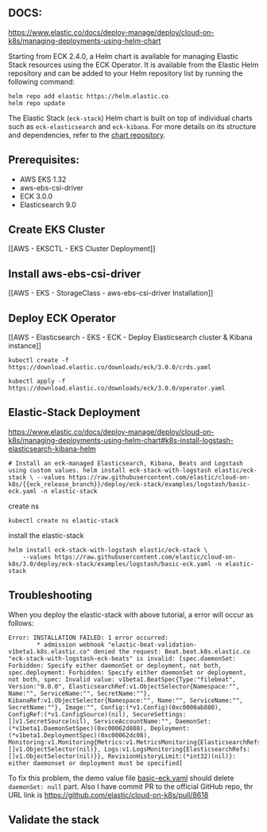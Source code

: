 ## DOCS:
https://www.elastic.co/docs/deploy-manage/deploy/cloud-on-k8s/managing-deployments-using-helm-chart

Starting from ECK 2.4.0, a Helm chart is available for managing Elastic Stack resources using the ECK Operator. It is available from the Elastic Helm repository and can be added to your Helm repository list by running the following command:
```
helm repo add elastic https://helm.elastic.co 
helm repo update
```

The Elastic Stack (`eck-stack`) Helm chart is built on top of individual charts such as `eck-elasticsearch` and `eck-kibana`. For more details on its structure and dependencies, refer to the [chart repository](https://github.com/elastic/cloud-on-k8s/tree/main/deploy/eck-stack/).
## Prerequisites:

- AWS EKS 1.32
- aws-ebs-csi-driver
- ECK 3.0.0
- Elasticsearch 9.0

## Create EKS Cluster
[[AWS - EKSCTL - EKS Cluster Deployment]]

## Install aws-ebs-csi-driver
[[AWS - EKS - StorageClass - aws-ebs-csi-driver Installation]]

## Deploy ECK Operator
[[AWS - Elasticsearch - EKS - ECK - Deploy Elasticsearch cluster & Kibana instance]]

```
kubectl create -f https://download.elastic.co/downloads/eck/3.0.0/crds.yaml
```

```
kubectl apply -f https://download.elastic.co/downloads/eck/3.0.0/operator.yaml
```
## Elastic-Stack Deployment
https://www.elastic.co/docs/deploy-manage/deploy/cloud-on-k8s/managing-deployments-using-helm-chart#k8s-install-logstash-elasticsearch-kibana-helm

```
# Install an eck-managed Elasticsearch, Kibana, Beats and Logstash using custom values. helm install eck-stack-with-logstash elastic/eck-stack \ --values https://raw.githubusercontent.com/elastic/cloud-on-k8s/{{eck_release_branch}}/deploy/eck-stack/examples/logstash/basic-eck.yaml -n elastic-stack
```

create ns 
```
kubectl create ns elastic-stack
```

install the elastic-stack
```
helm install eck-stack-with-logstash elastic/eck-stack \
    --values https://raw.githubusercontent.com/elastic/cloud-on-k8s/3.0/deploy/eck-stack/examples/logstash/basic-eck.yaml -n elastic-stack
```


## Troubleshooting

When you deploy the elastic-stack with above tutorial, a error will occur as follows:
```
Error: INSTALLATION FAILED: 1 error occurred:
        * admission webhook "elastic-beat-validation-v1beta1.k8s.elastic.co" denied the request: Beat.beat.k8s.elastic.co "eck-stack-with-logstash-eck-beats" is invalid: [spec.daemonSet: Forbidden: Specify either daemonSet or deployment, not both, spec.deployment: Forbidden: Specify either daemonSet or deployment, not both, spec: Invalid value: v1beta1.BeatSpec{Type:"filebeat", Version:"9.0.0", ElasticsearchRef:v1.ObjectSelector{Namespace:"", Name:"", ServiceName:"", SecretName:""}, KibanaRef:v1.ObjectSelector{Namespace:"", Name:"", ServiceName:"", SecretName:""}, Image:"", Config:(*v1.Config)(0xc0000ab880), ConfigRef:(*v1.ConfigSource)(nil), SecureSettings:[]v1.SecretSource(nil), ServiceAccountName:"", DaemonSet:(*v1beta1.DaemonSetSpec)(0xc00062d888), Deployment:(*v1beta1.DeploymentSpec)(0xc00062dc08), Monitoring:v1.Monitoring{Metrics:v1.MetricsMonitoring{ElasticsearchRefs:[]v1.ObjectSelector(nil)}, Logs:v1.LogsMonitoring{ElasticsearchRefs:[]v1.ObjectSelector(nil)}}, RevisionHistoryLimit:(*int32)(nil)}: either daemonset or deployment must be specified]
```

To fix this problem, the demo value file [basic-eck.yaml](https://raw.githubusercontent.com/elastic/cloud-on-k8s/3.0/deploy/eck-stack/examples/logstash/basic-eck.yaml) should delete `daemonSet: null` part. Also I have commit PR to the official GitHub repo, thr URL link is 
https://github.com/elastic/cloud-on-k8s/pull/8618

## Validate the stack

